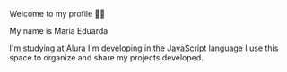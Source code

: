 Welcome to my profile 💙💙

My name is Maria Eduarda

I'm studying at Alura
I'm developing in the JavaScript language
I use this space to organize and share my projects developed.
